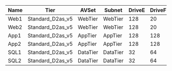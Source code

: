 | Name | Tier             | AVSet    | Subnet   | DriveE | DriveF | DriveG |
|------|------------------|----------|----------|--------|--------|--------|
| Web1 | Standard_D2as_v5 | WebTier  | WebTier  | 128    | 20     | 256    |
| Web2 | Standard_D2as_v5 | WebTier  | WebTier  | 128    | 20     | 256    |
| App1 | Standard_D2as_v5 | AppTier  | AppTier  | 128    | 128    |        |
| App2 | Standard_D2as_v5 | AppTier  | AppTier  | 128    | 128    |        |
| SQL1 | Standard_D2as_v5 | DataTier | DataTier | 32     | 64     | 128    |
| SQL2 | Standard_D2as_v5 | DataTier | DataTier | 32     | 64     | 128    |